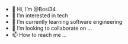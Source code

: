 - 👋 Hi, I’m @Bosi34
- 👀 I’m interested in tech
- 🌱 I’m currently learning software engineering
- 💞️ I’m looking to collaborate on ...
- 📫 How to reach me ...

<!---
Bosi34/Bosi34 is a ✨ special ✨ repository because its `README.md` (this file) appears on your GitHub profile.
You can click the Preview link to take a look at your changes.
--->
